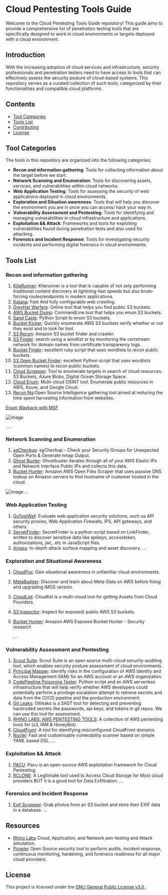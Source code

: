 # Cloud Pentesting Tools Guide

Welcome to the Cloud Pentesting Tools Guide repository! This guide aims to provide a comprehensive list of penetration testing tools that are specifically designed to work in cloud environments or targets deployed with a cloud environment.

## Introduction

With the increasing adoption of cloud services and infrastructure, security professionals and penetration testers need to have access to tools that can effectively assess the security posture of cloud-based systems. This repository serves as a curated collection of such tools, categorized by their functionalities and compatible cloud platforms.

## Contents

- [Tool Categories](#tool-categories)
- [Tools List](#tools-list)
- [Contributing](#contributing)
- [License](#license)

## Tool Categories

The tools in this repository are organized into the following categories:

- **Recon and information gathering**: Tools for collecting information about the target before we start.
- **Network Scanning and Enumeration**: Tools for discovering assets, services, and vulnerabilities within cloud networks.
- **Web Application Testing**: Tools for assessing the security of web applications deployed in cloud environments.
- **Exploration and Situation awareness**: Tools that will help you discover the environment you are in once you can access/ hack your way in.
- **Vulnerability Assessment and Pentesting**: Tools for identifying and managing vulnerabilities in cloud infrastructure and applications.
- **Exploitation && Attack**: Frameworks and tools for exploiting vulnerabilities found during penetration tests and also used for attacking.
- **Forensics and Incident Response**: Tools for investigating security incidents and performing digital forensics in cloud environments.

## Tools List

### Recon and information gathering
1. [KiteRunner](https://github.com/assetnote/kiterunner): Kiterunner is a tool that is capable of not only performing traditional content discovery at lightning-fast speeds but also brute-forcing routes/endpoints in modern applications.
2. [Katana](https://github.com/projectdiscovery/katana): Fast And fully configurable web crawling.
3. [GreyHat Warfare](http://buckets.grayhatwarfare.com/): Online tool that helps you find public S3 buckets.
4. [AWS Bucket Dump](https://github.com/jordanpotti/AWSBucketDump): CommandLine tool that helps you enum S3 buckets.
5. [Sand Caste](https://github.com/0xSearches/sandcastle): Python Script to enum S3 buckets.
6. [Bucket Kicker](https://github.com/craighays/bucketkicker): Quickly enumerate AWS S3 buckets verify whether or not they exist and to look for loot.
7. [S3 Recon](https://github.com/clarketm/s3recon): Amazon S3 bucket finder and crawler.
8. [S3 Finder](https://github.com/magisterquis/s3finder): search using a wordlist or by monitoring the certstream network for domain names from certificate transparency logs.
9. [Bucket Finder](https://github.com/mattweidner/bucket_finder): excellent ruby script that uses wordlists to recon public buckets.
10. [S3 Open Bucket Finder](https://github.com/siddharth2395/s3-open-bucket-finder): excellent Python script that uses wordlists (common names) to recon public buckets.
11. [Cloud Scrapper](https://github.com/jordanpotti/CloudScraper): Tool to enumerate targets in search of cloud resources. S3 Buckets, Azure Blobs, Digital Ocean Storage Space.
12. [Cloud Enum](https://github.com/initstring/cloud_enum): Multi-cloud OSINT tool. Enumerate public resources in AWS, Azure, and Google Cloud.
13. [Recon Ng](https://github.com/lanmaster53/recon-ng):Open Source Intelligence gathering tool aimed at reducing the time spent harvesting information from websites.




[Enum Wayback with MSF](https://github.com/mubix/stuff/blob/master/metasploit/enum_wayback.rb)

![image](https://github.com/wupmemo/Cloud-Security-Kit/assets/15247512/ce277746-9042-4fa4-a62b-762a9bf2fa2f)

    ...

### Network Scanning and Enumeration

1. [sgCheckup](https://github.com/goldfiglabs/sgCheckup): sgCheckup - Check your Security Groups for Unexpected Open Ports & Generate nmap Output.
2. [Ghost Buster](https://github.com/assetnote/ghostbuster): Ghostbuster iterates through all of your AWS Elastic IPs and Network Interface Public IPs and collects this data.
3. [Bucket Hunter](https://github.com/samuelcardillo/bucket-hunter): Amazon AWS Open Files Scraper that uses passive DNS lookup on Amazon servers to find hostname of customer hosted in the cloud.

![image](https://github.com/wupmemo/Cloud-Security-Kit/assets/15247512/4223ebd1-9334-4d0f-abbe-44617407ff6f)
   ...

### Web Application Testing

1. [GoTestWaf](https://github.com/wallarm/gotestwaf): Evaluate web application security solutions, such as API security proxies, Web Application Firewalls, IPS, API gateways, and others.
2. [SecretFinder](https://github.com/m4ll0k/SecretFinder): SecretFinder is a python script based on LinkFinder, written to discover sensitive data like apikeys, accesstoken, authorizations, jwt,..etc in JavaScript files.
3. [Amass](https://github.com/owasp-amass/amass): In-depth attack surface mapping and asset discovery.
   ...

### Exploration and Situational Awareness

1. [CloudFox](https://github.com/BishopFox/cloudfox): Gain situational awareness in unfamiliar cloud environments.
2. [MetaBadger](https://github.com/salesforce/metabadger): Discover and learn about Meta-Data on AWS before fixing and upgrading IMDS version.
3. [CloudList](https://github.com/projectdiscovery/cloudlist): Cloudlist is a multi-cloud tool for getting Assets from Cloud Providers.
4. [S3 Inspector](https://github.com/clario-tech/s3-inspector): Inspect for exposed/ public AWS S3 buckets.
5. [Bucket Hunter](https://github.com/samuelcardillo/bucket-hunter): Amazon AWS Exposed Bucket Hunter - Security research


   ...

### Vulnerability Assessment and Pentesting

1. [Scout Suite](https://github.com/nccgroup/ScoutSuite): Scout Suite is an open source multi-cloud security-auditing tool, which enables security posture assessment of cloud environments.
2. [Principal Mapper](https://github.com/nccgroup/PMapper): Identify risks in the configuration of AWS Identity and Access Management (IAM) for an AWS account or an AWS organization.
3. [CodePipeline Poisoning Tester](https://github.com/AsierRF/CodePipeline-Poisoning-Tester): Python script and an AWS serverless infrastructure that will help verify whether AWS developers could potentially perform a privilege escalation attempt to retrieve secrets and data from the CI/CD pipeline and the production environment.
4. [Git Leaks](https://github.com/gitleaks/gitleaks): Gitleaks is a SAST tool for detecting and preventing hardcoded secrets like passwords, api keys, and tokens in git repos. We can use this tool for assessment.
5. [RHINO LABS: AWS PENTESTING TOOLS](https://github.com/RhinoSecurityLabs/Security-Research/tree/master/tools/aws-pentest-tools): A collection of AWS pentesting tools for (s3, IAM & HoneyBot).
6. [CloudFrunt](https://github.com/MindPointGroup/cloudfrunt): A tool for identifying misconfigured CloudFront domains.
7. [Nuclei](https://github.com/projectdiscovery/nuclei): Fast and customisable vulnerability scanner based on simple YAML based DSL.
   ...
   
### Exploitation && Attack

1. [PACU](https://github.com/RhinoSecurityLabs/pacu): Pacu is an open-source AWS exploitation framework for Cloud Pentesting.
2. [RCLONE](https://rclone.org/): A Legitimate tool used to Access Cloud Storage for Most cloud providers BUT it is a good tool for Data Exfiltration.
   ...


### Forensics and Incident Response

1. [Exif Scrapper](https://github.com/downpat/exif-scraper): Grab photos from an S3 bucket and store their EXIF data in a database.
   ...

## Resources

- [Rhino Labs](https://github.com/RhinoSecurityLabs) Cloud, Application, and Network pen-testing and Attack simulation.
- [Prowler](https://github.com/prowler-cloud/prowler) Open Source security tool to perform audits, incident response, continuous monitoring, hardening, and forensics readiness for all major cloud providers.


## License

This project is licensed under the [GNU General Public License v3.0
](LICENSE).

